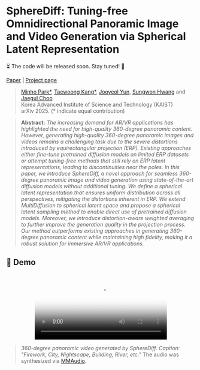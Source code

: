 # SphereDiff: Tuning-free Omnidirectional Panoramic Image and Video Generation via Spherical Latent Representation

⏳ The code will be released soon. Stay tuned! 👀

[Paper]() | [Project page](https://pmh9960.github.io/research/SphereDiff/)

> [Minho Park\*](https://pmh9960.github.io/), [Taewoong Kang\*](https://keh0t0.github.io/), [Jooyeol Yun](https://yeolj00.github.io/), [Sungwon Hwang](https://deepshwang.github.io/) and [Jaegul Choo](https://sites.google.com/site/jaegulchoo/)  
> Korea Advanced Institute of Science and Technology (KAIST)  
> arXiv 2025. (\* indicate equal contribution)

> **Abstract:**
> _The increasing demand for AR/VR applications has highlighted the need for high-quality 360-degree panoramic content.
> However, generating high-quality 360-degree panoramic images and videos remains a challenging task due to the severe
> distortions introduced by equirectangular projection (ERP). Existing approaches either fine-tune pretrained
> diffusion models on limited ERP datasets or attempt tuning-free methods that still rely on ERP latent
> representations, leading to discontinuities near the poles. In this paper, we introduce SphereDiff, a novel approach
> for seamless 360-degree panoramic image and video generation using state-of-the-art diffusion models without
> additional tuning. We define a spherical latent representation that ensures uniform distribution across all
> perspectives, mitigating the distortions inherent in ERP. We extend MultiDiffusion to spherical latent space and
> propose a spherical latent sampling method to enable direct use of pretrained diffusion models. Moreover, we
> introduce distortion-aware weighted averaging to further improve the generation quality in the projection process.
> Our method outperforms existing approaches in generating 360-degree panoramic content while maintaining high
> fidelity, making it a robust solution for immersive AR/VR applications._

## 🎥 Demo

<div align="center">
  <video src="https://github.com/user-attachments/assets/5433d1a7-c9d1-4cf7-a7a3-6865194f5d26" width="70%" poster="./assets/teaser_poster.jpg"> </video>
</div>

> *360-degree panoramic video generated by SphereDiff. Caption: "Firework, City, Nightscape, Building, River, etc."*
> The audio was synthesized via [MMAudio](https://arxiv.org/abs/2412.15322).
